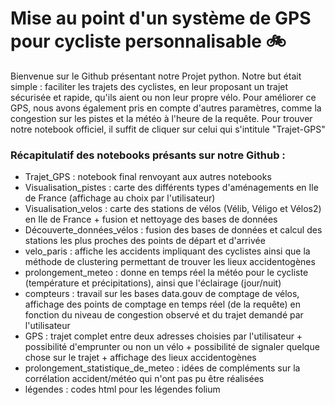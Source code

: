 # Mise au point d'un système de GPS pour cycliste personnalisable :bike:

Bienvenue sur le Github présentant notre Projet python. Notre but était simple : faciliter les trajets des cyclistes, en leur proposant un trajet sécurisée et rapide, qu'ils aient ou non leur propre vélo. Pour améliorer ce GPS, nous avons également pris en compte d'autres paramètres, comme la congestion sur les pistes et la météo à l'heure de la requête. 
Pour trouver notre notebook officiel, il suffit de cliquer sur celui qui s'intitule "Trajet-GPS"



### Récapitulatif des notebooks présants sur notre Github : 

- Trajet_GPS : notebook final renvoyant aux autres notebooks 
- Visualisation_pistes : carte des différents types d'aménagements en Ile de France (affichage au choix par l'utilisateur) 
- Visualisation_velos : carte des stations de vélos (Vélib, Véligo et Vélos2) en Ile de France + fusion et nettoyage des bases de données
- Découverte_données_vélos : fusion des bases de données et calcul des stations les plus proches des points de départ et d'arrivée 
- velo_paris : affiche les accidents impliquant des cyclistes ainsi que la méthode de clustering permettant de trouver les lieux accidentogènes 
- prolongement_meteo : donne en temps réel la météo pour le cycliste (température et précipitations), ainsi que l'éclairage (jour/nuit)
- compteurs : travail sur les bases data.gouv de comptage de vélos, affichage des points de comptage en temps réel (de la requête) en fonction du niveau de congestion observé et du trajet demandé par l'utilisateur 
- GPS :  trajet complet entre deux adresses choisies par l'utilisateur + possibilité d'emprunter ou non un vélo + possibilité de signaler quelque chose sur le trajet + affichage des lieux accidentogènes
- prolongement_statistique_de_meteo : idées de compléments sur la corrélation accident/météo qui n'ont pas pu être réalisées
- légendes : codes html pour les légendes folium
